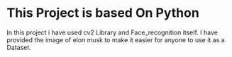 # This Project is based On Python
In this project i have used cv2 Library and Face_recognition itself.
I have provided the image of elon musk to make it easier for anyone to use it as a Dataset. 